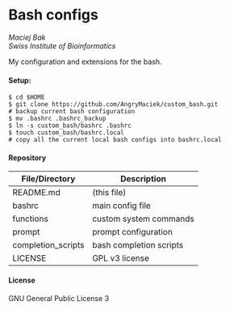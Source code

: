 # Bash configs
*Maciej Bak*  
*Swiss Institute of Bioinformatics*

My configuration and extensions for the bash.
#### Setup: 
```
$ cd $HOME
$ git clone https://github.com/AngryMaciek/custom_bash.git
# backup current bash configuration
$ mv .bashrc .bashrc_backup
$ ln -s custom_bash/bashrc .bashrc
$ touch custom_bash/bashrc.local
# copy all the current local bash configs into bashrc.local
```

#### Repository

| File/Directory  | Description |
| ------ | ------ |
| README.md | (this file) |
| bashrc | main config file |
| functions | custom system commands |
| prompt | prompt configuration |
| completion_scripts | bash completion scripts |
| LICENSE | GPL v3 license |

#### License

GNU General Public License 3
